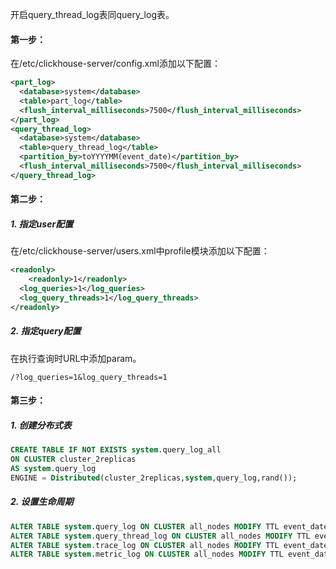 开启query_thread_log表同query_log表。

#### 第一步：

在/etc/clickhouse-server/config.xml添加以下配置：

```xml
<part_log>
  <database>system</database>
  <table>part_log</table>
  <flush_interval_milliseconds>7500</flush_interval_milliseconds>
</part_log>
<query_thread_log>
  <database>system</database>
  <table>query_thread_log</table>
  <partition_by>toYYYYMM(event_date)</partition_by>
  <flush_interval_milliseconds>7500</flush_interval_milliseconds>
</query_thread_log>
```

#### 第二步：

##### 1. 指定user配置

在/etc/clickhouse-server/users.xml中profile模块添加以下配置：

```xml
<readonly>
	<readonly>1</readonly>
  <log_queries>1</log_queries>
  <log_query_threads>1</log_query_threads>
</readonly>
```

##### 2. 指定query配置

在执行查询时URL中添加param。

```
/?log_queries=1&log_query_threads=1
```

#### 第三步：

##### 1. 创建分布式表

```sql
CREATE TABLE IF NOT EXISTS system.query_log_all
ON CLUSTER cluster_2replicas
AS system.query_log
ENGINE = Distributed(cluster_2replicas,system,query_log,rand());
```

##### 2. 设置生命周期

```sql
ALTER TABLE system.query_log ON CLUSTER all_nodes MODIFY TTL event_date + INTERVAL 365 DAY;
ALTER TABLE system.query_thread_log ON CLUSTER all_nodes MODIFY TTL event_date + INTERVAL 30 DAY;
ALTER TABLE system.trace_log ON CLUSTER all_nodes MODIFY TTL event_date + INTERVAL 30 DAY;
ALTER TABLE system.metric_log ON CLUSTER all_nodes MODIFY TTL event_date + INTERVAL 365 DAY;
```

